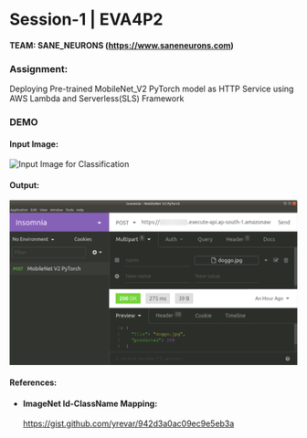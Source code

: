 # Session-1 | EVA4P2
#### TEAM: SANE_NEURONS (https://www.saneneurons.com)

### Assignment:
Deploying Pre-trained MobileNet_V2 PyTorch model as HTTP Service using AWS Lambda and Serverless(SLS) Framework

### DEMO
#### Input Image:
![Input Image for Classification](https://github.com/saneneurons/eva4p2/blob/master/Session-1/Input_Dog.png)

#### Output:
![MobileNetV2 Output](https://github.com/saneneurons/eva4p2/blob/master/Session-1/MobileNetV2%20Classification%20Output.png)

#### References:
- #### ImageNet Id-ClassName Mapping:
  https://gist.github.com/yrevar/942d3a0ac09ec9e5eb3a

